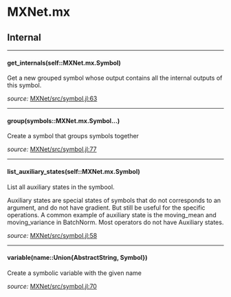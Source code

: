 # MXNet.mx

## Internal

---

<a id="method__get_internals.1" class="lexicon_definition"></a>
#### get_internals(self::MXNet.mx.Symbol)
Get a new grouped symbol whose output contains all the internal outputs of this symbol.

*source:*
[MXNet/src/symbol.jl:63](https://github.com/dmlc/MXNet.jl/tree/92237212c594440455567ec4d39caec909ddd11e/src/symbol.jl#L63)

---

<a id="method__group.1" class="lexicon_definition"></a>
#### group(symbols::MXNet.mx.Symbol...)
Create a symbol that groups symbols together

*source:*
[MXNet/src/symbol.jl:77](https://github.com/dmlc/MXNet.jl/tree/92237212c594440455567ec4d39caec909ddd11e/src/symbol.jl#L77)

---

<a id="method__list_auxiliary_states.1" class="lexicon_definition"></a>
#### list_auxiliary_states(self::MXNet.mx.Symbol)
List all auxiliary states in the symbool.

Auxiliary states are special states of symbols that do not corresponds to an argument,
and do not have gradient. But still be useful for the specific operations.
A common example of auxiliary state is the moving_mean and moving_variance in BatchNorm.
Most operators do not have Auxiliary states.


*source:*
[MXNet/src/symbol.jl:58](https://github.com/dmlc/MXNet.jl/tree/92237212c594440455567ec4d39caec909ddd11e/src/symbol.jl#L58)

---

<a id="method__variable.1" class="lexicon_definition"></a>
#### variable(name::Union{AbstractString, Symbol})
Create a symbolic variable with the given name

*source:*
[MXNet/src/symbol.jl:70](https://github.com/dmlc/MXNet.jl/tree/92237212c594440455567ec4d39caec909ddd11e/src/symbol.jl#L70)

